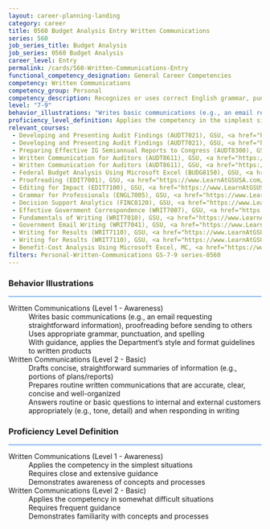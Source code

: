 ```yaml
---
layout: career-planning-landing
category: career
title: 0560 Budget Analysis Entry Written Communications
series: 560
job_series_title: Budget Analysis
job_series: 0560 Budget Analysis
career_level: Entry
permalink: /cards/560-Written-Communications-Entry
functional_competency_designation: General Career Competencies
competency: Written Communications
competency_group: Personal
competency_description: Recognizes or uses correct English grammar, punctuation, and spelling; communicates information (for example, facts, ideas, or messages) in a succinct and organized manner; produces written information, which may include technical material, that is appropriate for the intended audience
level: "7-9"
behavior_illustrations: "Writes basic communications (e.g., an email requesting straightforward information), proofreading before sending to others ? Uses appropriate grammar, punctuation, and spelling ? With guidance, applies the Department’s style and format guidelines to written products ? Drafts concise, straightforward summaries of information (e.g., portions of plans/reports) ? Prepares routine written communications that are accurate, clear, concise and well-organized ? Answers routine or basic questions to internal and external customers appropriately (e.g., tone, detail) and when responding in writing"
proficiency_level_definition: Applies the competency in the simplest situations ? Requires close and extensive guidance ? Demonstrates awareness of concepts and processes ? Applies the competency in somewhat difficult situations ? Requires frequent guidance ? Demonstrates familiarity with concepts and processes 
relevant_courses: 
 - Developing and Presenting Audit Findings (AUDT7021), GSU, <a href="https://www.LearnAtGSUSA.com/AUDT7024">https://www.LearnAtGSUSA.com/AUDT7024</a>
 - Developing and Presenting Audit Findings (AUDT7021), GSU, <a href="https://www.LearnAtGSUSA.com/AUDT7028">https://www.LearnAtGSUSA.com/AUDT7028</a>
 - Preparing Effective IG Semiannual Reports to Congress (AUDT8300), GSU, <a href="https://www.LearnAtGSUSA.com/AUDT8303">https://www.LearnAtGSUSA.com/AUDT8303</a>
 - Written Communication for Auditors (AUDT8611), GSU, <a href="https://www.LearnAtGSUSA.com/AUDT8614">https://www.LearnAtGSUSA.com/AUDT8614</a>
 - Written Communication for Auditors (AUDT8611), GSU, <a href="https://www.LearnAtGSUSA.com/AUDT8618">https://www.LearnAtGSUSA.com/AUDT8618</a>
 - Federal Budget Analysis Using Microsoft Excel (BUDG8150), GSU, <a href="https://www.LearnAtGSUSA.com/BUDG8153">https://www.LearnAtGSUSA.com/BUDG8153</a>
 - Proofreading (EDIT7001), GSU, <a href="https://www.LearnAtGSUSA.com/EDIT7004">https://www.LearnAtGSUSA.com/EDIT7004</a>
 - Editing for Impact (EDIT7100), GSU, <a href="https://www.LearnAtGSUSA.com/EDIT7103">https://www.LearnAtGSUSA.com/EDIT7103</a>
 - Grammar for Professionals (ENGL7005), GSU, <a href="https://www.LearnAtGSUSA.com/ENGL7008">https://www.LearnAtGSUSA.com/ENGL7008</a>
 - Decision Support Analytics (FINC8120), GSU, <a href="https://www.LearnAtGSUSA.com/FINC8123">https://www.LearnAtGSUSA.com/FINC8123</a>
 - Effective Government Correspondence (WRIT7007), GSU, <a href="https://www.LearnAtGSUSA.com/WRIT7010">https://www.LearnAtGSUSA.com/WRIT7010</a>
 - Fundamentals of Writing (WRIT7010), GSU, <a href="https://www.LearnAtGSUSA.com/WRIT7013">https://www.LearnAtGSUSA.com/WRIT7013</a>
 - Government Email Writing (WRIT7041), GSU, <a href="https://www.LearnAtGSUSA.com/WRIT7044">https://www.LearnAtGSUSA.com/WRIT7044</a>
 - Writing for Results (WRIT7110), GSU, <a href="https://www.LearnAtGSUSA.com/WRIT7113">https://www.LearnAtGSUSA.com/WRIT7113</a>
 - Writing for Results (WRIT7110), GSU, <a href="https://www.LearnAtGSUSA.com/WRIT7117">https://www.LearnAtGSUSA.com/WRIT7117</a>
 - Benefit-Cost Analysis Using Microsoft Excel, MC, <a href="https://www.managementconcepts.com/course/id/5405?utm_source=CFOportal&utm_medium=listing&utm_campaign=CFOTTEP&utm_id=23FM">https://www.managementconcepts.com/course/id/5405?utm_source=CFOportal&utm_medium=listing&utm_campaign=CFOTTEP&utm_id=23FM</a>
filters: Personal-Written-Communications GS-7-9 series-0560
---
```


<div class="desktop:grid-col-6 margin-y-3">
  <div class="border-top-2 bg-white padding-3 shadow-5 height-full members-hover border-1px button-border border-top-blue radius-lg card-text-color">
    <h3>Behavior Illustrations</h3>
    <hr style="background-color: #2680EB !important;"/>
    <dl class="text-base card-content-color"><dt>Written Communications (Level 1 - Awareness)</dt><dd>Writes basic communications (e.g., an email requesting straightforward information), proofreading before sending to others </dd><dd> Uses appropriate grammar, punctuation, and spelling </dd><dd> With guidance, applies the Department’s style and format guidelines to written products</dd><dt>Written Communications (Level 2 - Basic)</dt><dd>Drafts concise, straightforward summaries of information (e.g., portions of plans/reports) </dd><dd> Prepares routine written communications that are accurate, clear, concise and well-organized </dd><dd> Answers routine or basic questions to internal and external customers appropriately (e.g., tone, detail) and when responding in writing</dd></dl>
  </div>
</div>
<div class="desktop:grid-col-6 margin-y-3">
  <div class="border-top-2 bg-white padding-3 shadow-5 height-full members-hover border-1px button-border border-top-blue radius-lg card-text-color">
    <h3>Proficiency Level Definition</h3>
     <hr style="background-color: #1b75e0 !important;"/>
    <dl class="text-base card-content-color"><dt>Written Communications (Level 1 - Awareness)</dt><dd>Applies the competency in the simplest situations </dd><dd> Requires close and extensive guidance </dd><dd> Demonstrates awareness of concepts and processes</dd><dt>Written Communications (Level 2 - Basic)</dt><dd>Applies the competency in somewhat difficult situations </dd><dd> Requires frequent guidance </dd><dd> Demonstrates familiarity with concepts and processes </dd></dl>
  </div>
</div>